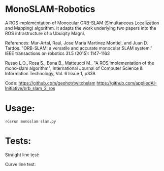 # MonoSLAM-Robotics
A ROS implementation of Monocular ORB-SLAM (Simultaneous Localization and Mapping) algorithm. It adapts the work underlying two papers into the ROS infrastructure of a Ubuiqity Magni. 

References: Mur-Artal, Raul, Jose Maria Martinez Montiel, and Juan D. Tardos. "ORB-SLAM: a versatile and accurate monocular SLAM system." IEEE transactions on robotics 31.5 (2015): 1147-1163

Russo L.O., Rosa S., Bona B., Matteucci M., "A ROS implementation of the mono-slam algorithm", International Journal of Computer Science & Information Technology, Vol. 6 Issue 1, p339.

Code: https://github.com/geohot/twitchslam
https://github.com/appliedAI-Initiative/orb_slam_2_ros
# Usage:
    
    rosrun monoslam slam.py
    
# Tests:

Straight line test:

Curve line test:




    
